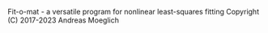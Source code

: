Fit-o-mat - a versatile program for nonlinear least-squares fitting Copyright (C) 2017-2023  Andreas Moeglich
